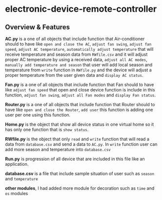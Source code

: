 # electronic-device-remote-controller

## Overview & Features

**AC.py** is a one of all objects that include function that Air-conditioner
should to have like `open and close the AC`, `adjust fan swing`,
`adjust fan speed`, `adjust AC temperature`, `automatically adjust temperature`
that will receive temperature and season data from `RWfile.csv` and it will
adjust proper AC temperature by using a received data, `adjust all AC modes`, 
`manually add temperature and season` that user will add local season and 
temperature from `write` function in `RWfile.py` and the device will adjust a 
proper temperature from the user given data and `display AC status`.

**Fan.py** is a one of all objects that include function that Fan should to
have
like `adjust fan speed` that open and close device function is
include in this function, `adjust fan swing`, `adjust all Fan modes`
and `display Fan status`.

**Router.py** is a one of all objects that include function that Router should
to
have like `open and close the Router`, `add user` this function is adding one
user per one using this function.

**Home.py** is the object that show all device status in one virtual home so it
has only one function that is `show status`.

**RWfile.py** is the object that only `read` and `write` function that will
read a data from `database.csv` and send a data to `AC.py`. In `write` function
user can add more season and temperature into `database.csv`

**Run.py** is progression of all device that are included in this file like an
application.

**database.csv** is a file that include sample situation of user such as 
`season` and `temperature`

**other modules**, I had added more module for decoration such as `time` and 
`os` modules